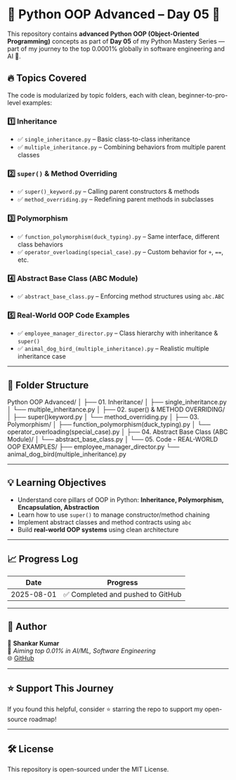 # 🐍 Python OOP Advanced – Day 05 🚀

This repository contains **advanced Python OOP (Object-Oriented Programming)** concepts as part of **Day 05** of my Python Mastery Series — part of my journey to the top 0.0001% globally in software engineering and AI 🚀.

## 🔥 Topics Covered

The code is modularized by topic folders, each with clean, beginner-to-pro-level examples:

### 1️⃣ Inheritance
- ✅ `single_inheritance.py` – Basic class-to-class inheritance
- ✅ `multiple_inheritance.py` – Combining behaviors from multiple parent classes

### 2️⃣ `super()` & Method Overriding
- ✅ `super()_keyword.py` – Calling parent constructors & methods
- ✅ `method_overriding.py` – Redefining parent methods in subclasses

### 3️⃣ Polymorphism
- ✅ `function_polymorphism(duck_typing).py` – Same interface, different class behaviors
- ✅ `operator_overloading(special_case).py` – Custom behavior for `+`, `==`, etc.

### 4️⃣ Abstract Base Class (ABC Module)
- ✅ `abstract_base_class.py` – Enforcing method structures using `abc.ABC`

### 5️⃣ Real-World OOP Code Examples
- ✅ `employee_manager_director.py` – Class hierarchy with inheritance & `super()`
- ✅ `animal_dog_bird_(multiple_inheritance).py` – Realistic multiple inheritance case

---

## 📂 Folder Structure

Python OOP Advanced/
│
├── 01. Inheritance/
│ ├── single_inheritance.py
│ └── multiple_inheritance.py
│
├── 02. super() & METHOD OVERRIDING/
│ ├── super()keyword.py
│ └── method_overriding.py
│
├── 03. Polymorphism/
│ ├── function_polymorphism(duck_typing).py
│ └── operator_overloading(special_case).py
│
├── 04. Abstract Base Class (ABC Module)/
│ └── abstract_base_class.py
│
└── 05. Code - REAL-WORLD OOP EXAMPLES/
├── employee_manager_director.py
└── animal_dog_bird(multiple_inheritance).py


---

## 💡 Learning Objectives

- Understand core pillars of OOP in Python: **Inheritance, Polymorphism, Encapsulation, Abstraction**
- Learn how to use `super()` to manage constructor/method chaining
- Implement abstract classes and method contracts using `abc`
- Build **real-world OOP systems** using clean architecture

---

## 📈 Progress Log

| Date       | Progress                             |
|------------|--------------------------------------|
| 2025-08-01 | ✅ Completed and pushed to GitHub     |

---

## 🧠 Author

👤 **Shankar Kumar**  
🎯 _Aiming top 0.01% in AI/ML, Software Engineering_  
🌐 [GitHub](https://github.com/Shank312) 

---

## ⭐ Support This Journey

If you found this helpful, consider ⭐ starring the repo to support my open-source roadmap!

---

## 🛠️ License

This repository is open-sourced under the MIT License.





